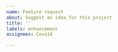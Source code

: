 ```yaml
---
name: Feature request
about: Suggest an idea for this project
title: ''
labels: enhancement
assignees: Cova14

---
```



